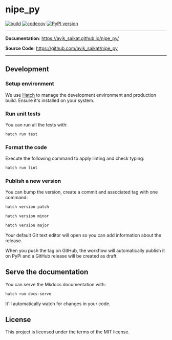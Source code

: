 # nipe_py

<p align="center">
    <em></em>
</p>

[![build](https://github.com/avik_saikat/nipe_py/workflows/Build/badge.svg)](https://github.com/avik_saikat/nipe_py/actions)
[![codecov](https://codecov.io/gh/avik_saikat/nipe_py/branch/master/graph/badge.svg)](https://codecov.io/gh/avik_saikat/nipe_py)
[![PyPI version](https://badge.fury.io/py/nipe_py.svg)](https://badge.fury.io/py/nipe_py)

---

**Documentation**: <a href="https://avik_saikat.github.io/nipe_py/" target="_blank">https://avik_saikat.github.io/nipe_py/</a>

**Source Code**: <a href="https://github.com/avik_saikat/nipe_py" target="_blank">https://github.com/avik_saikat/nipe_py</a>

---

## Development

### Setup environment

We use [Hatch](https://hatch.pypa.io/latest/install/) to manage the development environment and production build. Ensure it's installed on your system.

### Run unit tests

You can run all the tests with:

```bash
hatch run test
```

### Format the code

Execute the following command to apply linting and check typing:

```bash
hatch run lint
```

### Publish a new version

You can bump the version, create a commit and associated tag with one command:

```bash
hatch version patch
```

```bash
hatch version minor
```

```bash
hatch version major
```

Your default Git text editor will open so you can add information about the release.

When you push the tag on GitHub, the workflow will automatically publish it on PyPi and a GitHub release will be created as draft.

## Serve the documentation

You can serve the Mkdocs documentation with:

```bash
hatch run docs-serve
```

It'll automatically watch for changes in your code.

## License

This project is licensed under the terms of the MIT license.
